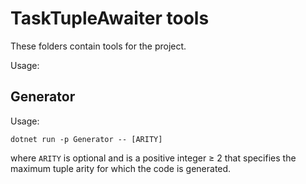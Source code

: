 # TaskTupleAwaiter tools

These folders contain tools for the project.

Usage:

## Generator

 Usage:

    dotnet run -p Generator -- [ARITY]

where `ARITY` is optional and is a positive integer &ge; 2 that specifies the
maximum tuple arity for which the code is generated.

